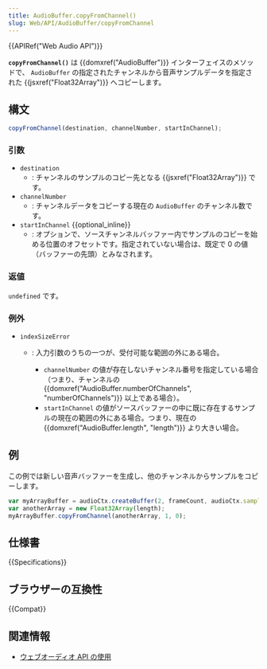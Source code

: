 ```yaml
---
title: AudioBuffer.copyFromChannel()
slug: Web/API/AudioBuffer/copyFromChannel
---
```


{{APIRef("Web Audio API")}}

**`copyFromChannel()`** は {{domxref("AudioBuffer")}} インターフェイスのメソッドで、 `AudioBuffer` の指定されたチャンネルから音声サンプルデータを指定された {{jsxref("Float32Array")}} へコピーします。

## 構文

```js
copyFromChannel(destination, channelNumber, startInChannel);
```

### 引数

- `destination`
  - : チャンネルのサンプルのコピー先となる {{jsxref("Float32Array")}} です。
- `channelNumber`
  - : チャンネルデータをコピーする現在の `AudioBuffer` のチャンネル数です。
- `startInChannel` {{optional_inline}}
  - : オプションで、ソースチャンネルバッファー内でサンプルのコピーを始める位置のオフセットです。指定されていない場合は、既定で 0 の値（バッファーの先頭）とみなされます。

### 返値

`undefined` です。

### 例外

- `indexSizeError`

  - : 入力引数のうちの一つが、受付可能な範囲の外にある場合。

    - `channelNumber` の値が存在しないチャンネル番号を指定している場合（つまり、チャンネルの {{domxref("AudioBuffer.numberOfChannels", "numberOfChannels")}} 以上である場合）。
    - `startInChannel` の値がソースバッファーの中に既に存在するサンプルの現在の範囲の外にある場合。つまり、現在の {{domxref("AudioBuffer.length", "length")}} より大きい場合。

## 例

この例では新しい音声バッファーを生成し、他のチャンネルからサンプルをコピーします。

```js
var myArrayBuffer = audioCtx.createBuffer(2, frameCount, audioCtx.sampleRate);
var anotherArray = new Float32Array(length);
myArrayBuffer.copyFromChannel(anotherArray, 1, 0);
```

## 仕様書

{{Specifications}}

## ブラウザーの互換性

{{Compat}}

## 関連情報

- [ウェブオーディオ API の使用](/ja/docs/Web/API/Web_Audio_API/Using_Web_Audio_API)
